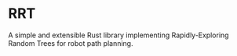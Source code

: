 # RRT

A simple and extensible Rust library implementing Rapidly-Exploring Random Trees for robot path planning.